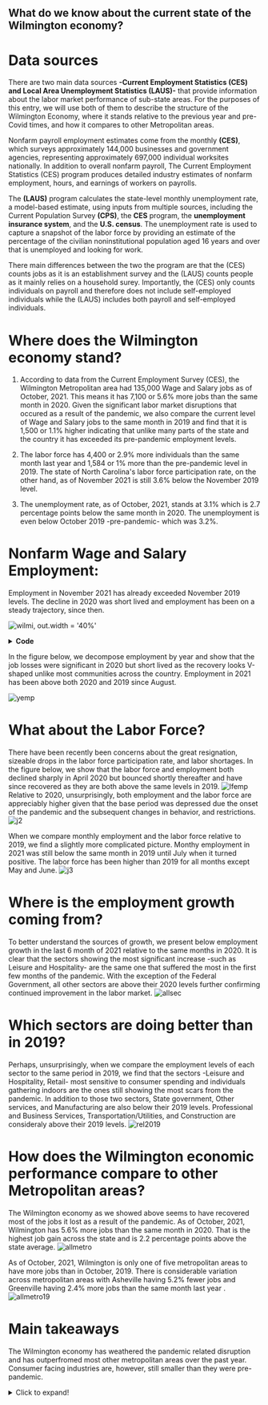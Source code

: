 ## What do we know about the current state of the Wilmington economy?
# Data sources
There are two main data sources **-Current Employment Statistics (CES) and Local Area Unemployment Statistics (LAUS)-**  that provide information about the labor market performance of sub-state areas. For the purposes of this entry, we will use both of them to describe the structure of the Wilmington Economy, where it stands relative to the previous year and pre-Covid times, and how it compares to other Metropolitan areas.

Nonfarm payroll employment estimates come from the monthly
**(CES)**, which surveys
approximately 144,000 businesses and government agencies, representing approximately 697,000 individual worksites nationally. In addition to overall nonfarm payroll, The Current Employment Statistics (CES) program produces detailed industry estimates of nonfarm employment, hours, and earnings of workers on payrolls.

The **(LAUS)** program calculates the state-level monthly unemployment rate, a model-based estimate, using inputs from multiple sources, including
the Current Population Survey **(CPS)**, the **CES** program, the **unemployment insurance system**, and the **U.S. census**. The unemployment rate is used to
capture a snapshot of the labor force by providing an estimate of the percentage of the civilian noninstitutional population aged 16 years and over that is unemployed and looking for work. 

There main differences between the two the program are that the (CES) counts jobs as it is an establishment survey and the (LAUS) counts people as it mainly relies on a household surey. Importantly, the (CES) only counts individuals on payroll and therefore does not include self-employed individuals while the (LAUS) includes both payroll and self-employed individuals.

# Where does the Wilmington economy stand? 
1. According to data from the Current Employment Survey (CES), the Wilmington Metropolitan area had 135,000 Wage and Salary jobs as of October, 2021. This means it has 7,100 or 5.6% more jobs than the same month in 2020. Given the significant labor market disruptions that occured as a result of the pandemic, we also compare the current level of Wage and Salary jobs to the same month in 2019 and find that it is 1,500 or 1.1% higher indicating that unlike many parts of the state and the country it has exceeded its pre-pandemic employment levels. 

2. The labor force has 4,400 or 2.9% more individuals than the same month last year and 1,584 or 1% more than the pre-pandemic level in 2019. The state of North Carolina's labor force participation rate, on the other hand, as of November 2021 is still 3.6% below the November 2019 level.

3. The unemployment rate, as of October, 2021, stands at 3.1% which is 2.7 percentage points below the same month in 2020. The unemployment is even below October 2019 -pre-pandemic- which was 3.2%. 

# Nonfarm Wage and Salary Employment: 
Employment in November 2021 has already exceeded November 2019 levels. The decline in 2020 was short lived and employment has been on a steady trajectory, since then. 

![wilmi, out.width = '40%'](https://user-images.githubusercontent.com/94587267/146865971-33df220f-98d2-4b66-9443-31a4c69beffd.png)


<details>
<summary><b>Code</b></summary>

 
```json
{
  ## Total non farm SMS37489000000000001 
 library(rjson)
 library(blsAPI)
 library(ggplot2)
 
 ## Pull the data via the API
 payload <- list(
   'seriesid'=c('SMS37489000000000001'),
   'startyear'=2019,
   'endyear'=2021)
 response <- blsAPI(payload)
 json <- fromJSON(response)
 
 ## Process results
 apiDF <- function(data){
   df <- data.frame(year=character(),
                    period=character(),
                    periodName=character(),
                    value=character(),
                    stringsAsFactors=FALSE)
   
   i <- 0
   for(d in data){
     i <- i + 1
     df[i,] <- unlist(d)
   }
   return(df)
 }
 
 total.df <- apiDF(json$Results$series[[1]]$data)


 ## Change value type from character to numeric
 total.df[,4] <- as.numeric(total.df[,4])
 
 ## Rename value prior to merging
 names(total.df)[4] <- 'Nonfarm'


 total.df$date <- as.POSIXct(strptime(paste0('1',total.df$periodName,total.df$year), '%d%B%Y'))
 
 ## Beginning and end dates for the Great Recession (used in shaded area)
 gr.start <- as.POSIXct(strptime('1March2020', '%d%B%Y'))
 gr.end <- as.POSIXct(strptime('1March2021', '%d%B%Y'))
 ## Plot the data
 ggplot(total.df) + geom_rect(aes(xmin = gr.start, xmax = gr.end, ymin = -Inf, ymax = Inf), alpha =20, fill="#DDDDDD") + geom_line(aes(date, Nonfarm)) + ylab('Nonfarm employment')  + xlab('1 year post-COVID') + labs(title="Nonfarm wage employment, Wilmington (Jan 2019 to October 2021)",subtitle="Shaded area=March 2020 to March 2021") + theme_bw()
 ggsave("wilmi.png")
}
```

</details>

In the figure below, we decompose employment by year and show that the job losses were significant in 2020 but short lived as the recovery looks V-shaped unlike most communities across the country. Employment in 2021 has been above both 2020 and 2019 since August.

![yemp](https://user-images.githubusercontent.com/94587267/147981196-5c62eb9e-9f0d-4879-ae5d-7d665c11d83d.png)

# What about the Labor Force?
There have been recently been concerns about the great resignation, sizeable drops in the labor force participation rate, and labor shortages. In the figure below, we show that the labor force and employment both declined sharply in April 2020 but bounced shortly thereafter and have since recovered as they are both above the same levels in 2019. 
![lfemp](https://user-images.githubusercontent.com/94587267/147981227-f8625d2d-975e-4780-8b50-460d7baa6d17.png)
Relative to 2020, unsurprisingly, both employment and the labor force are appreciably higher given that the base period was depressed due the onset of the pandemic and the subsequent changes in behavior, and restrictions.
![j2](https://user-images.githubusercontent.com/94587267/148267258-fee9c096-b591-45e8-a4ac-d791496227ed.png)

When we compare monthly employment and the labor force relative to 2019, we find a slightly more complicated picture. Monthy employment in 2021 was still below the same month in 2019 until July when it turned positive. The labor force has been higher than 2019 for all months except May and June. 
![j3](https://user-images.githubusercontent.com/94587267/148264037-88b40116-124d-454a-89c9-9769d34e5374.png)

# Where is the employment growth coming from?
To better understand the sources of growth, we present below employment growth in the last 6 month of 2021 relative to the same months in 2020. It is clear that the sectors showing the most significant increase -such as Leisure and Hospitality- are the same one that suffered the most in the first few months of the pandemic. With the exception of the Federal Government, all other sectors are above their 2020 levels further confirming continued improvement in the labor market.
![allsec](https://user-images.githubusercontent.com/94587267/148265513-18c9231d-3345-42a2-8ffb-db9c091f5dd1.png)

# Which sectors are doing better than in 2019?
Perhaps, unsurprisingly, when we compare the employment levels of each sector to the same period in 2019, we find that the sectors -Leisure and Hospitality, Retail- most sensitive to consumer spending and individuals gathering indoors are the ones still showing the most scars from the pandemic. In addition to those two sectors, State government, Other services, and Manufacturing are also below their 2019 levels. Professional and Business Services, Transportation/Utilities, and Construction are consideraly above their 2019 levels. 
![rel2019](https://user-images.githubusercontent.com/94587267/148268842-0e9d3486-3f25-46ad-bd94-c90b3ca91fc0.png)

#  How does the Wilmington economic performance compare to other Metropolitan areas?
The Wilmington economy as we showed above seems to have recovered most of the jobs it lost as a result of the pandemic. As of October, 2021, Wilmington has 5.6% more jobs than the same month in 2020. That is the highest job gain across the state and is 2.2 percentage points above the state average.
![allmetro](https://user-images.githubusercontent.com/94587267/148269911-a1e4f796-4c9f-4b6e-b950-f35a43b00308.png)

As of October, 2021, Wilmington is only one of five metropolitan areas to have more jobs than in October, 2019. There is considerable variation across metropolitan areas with Asheville having 5.2% fewer jobs and Greenville having 2.4% more jobs than the same month last year .  
![allmetro19](https://user-images.githubusercontent.com/94587267/148270158-1ab30fb8-410b-4af2-9e08-2d2b33fca2d5.png)

# Main takeaways
The Wilmington economy has weathered the pandemic related disruption and has outperfromed most other metropolitan areas over the past year. Consumer facing industries are, however, still smaller than they were pre-pandemic. 

<details>
  <summary>Click to expand!</summary>

  ## Heading
  1. A numbered
  2. list
     * With some
     * Sub bullets
  <details>
